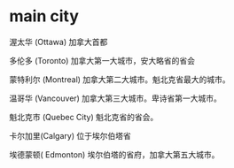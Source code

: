 # main city

 渥太华   (Ottawa) 加拿大首都

多伦多 (Toronto) 加拿大第一大城市，安大略省的省会

蒙特利尔 (Montreal) 加拿大第二大城市。魁北克省最大的城市。

温哥华 (Vancouver) 加拿大第三大城市。卑诗省第一大城市。

魁北克市 (Quebec City)  魁北克省的省会。

卡尔加里(Calgary)  位于埃尔伯塔省

埃德蒙顿( Edmonton) 埃尔伯塔的省府，加拿大第五大城市。

